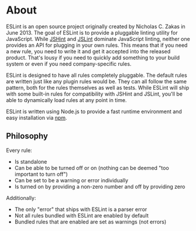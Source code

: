 # About

ESLint is an open source project originally created by Nicholas C. Zakas in June 2013. The goal of ESLint is to provide a pluggable linting utility for JavaScript. While [JSHint](http://jshint.com/) and [JSLint](http://jslint.com/) dominate JavaScript linting, neither one provides an API for plugging in your own rules. This means that if you need a new rule, you need to write it and get it accepted into the released product. That's lousy if you need to quickly add something to your build system or even if you need company-specific rules.

ESLint is designed to have all rules completely pluggable. The default rules are written just like any plugin rules would be. They can all follow the same pattern, both for the rules themselves as well as tests. While ESLint will ship with some built-in rules for compatibility with JSHint and JSLint, you'll be able to dynamically load rules at any point in time.

ESLint is written using Node.js to provide a fast runtime environment and easy installation via [npm](http://npmjs.org/).

## Philosophy

Every rule:

* Is standalone
* Can be able to be turned off or on (nothing can be deemed "too important to turn off")
* Can be set to be a warning or error individually
* Is turned on by providing a non-zero number and off by providing zero

Additionally:

* The only "error" that ships with ESLint is a parser error
* Not all rules bundled with ESLint are enabled by default
* Bundled rules that are enabled are set as warnings (not errors)
